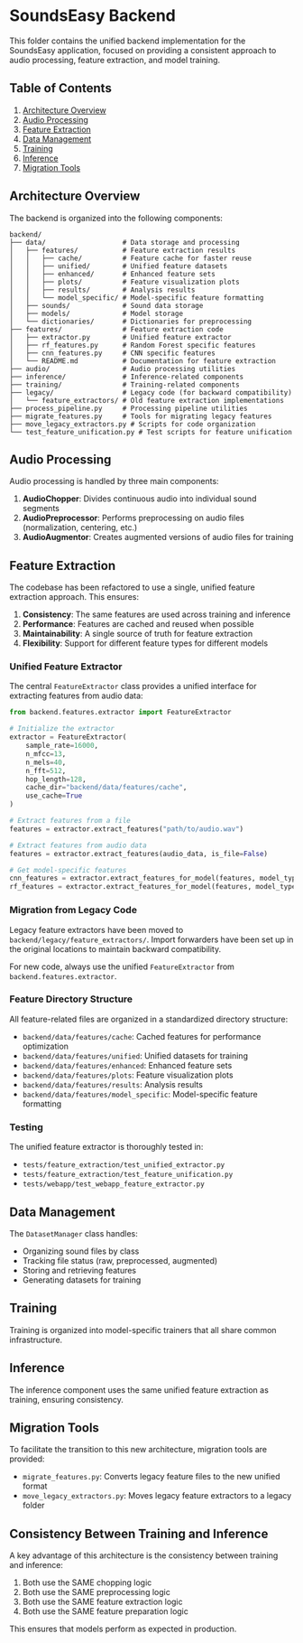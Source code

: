 # SoundsEasy Backend

This folder contains the unified backend implementation for the SoundsEasy application, focused on providing a consistent approach to audio processing, feature extraction, and model training.

## Table of Contents

1. [Architecture Overview](#architecture-overview)
2. [Audio Processing](#audio-processing)
3. [Feature Extraction](#feature-extraction)
4. [Data Management](#data-management)
5. [Training](#training)
6. [Inference](#inference)
7. [Migration Tools](#migration-tools)

## Architecture Overview

The backend is organized into the following components:

```
backend/
├── data/                   # Data storage and processing
│   ├── features/           # Feature extraction results
│   │   ├── cache/          # Feature cache for faster reuse
│   │   ├── unified/        # Unified feature datasets
│   │   ├── enhanced/       # Enhanced feature sets
│   │   ├── plots/          # Feature visualization plots
│   │   ├── results/        # Analysis results
│   │   └── model_specific/ # Model-specific feature formatting
│   ├── sounds/             # Sound data storage
│   ├── models/             # Model storage
│   └── dictionaries/       # Dictionaries for preprocessing
├── features/               # Feature extraction code
│   ├── extractor.py        # Unified feature extractor
│   ├── rf_features.py      # Random Forest specific features
│   ├── cnn_features.py     # CNN specific features
│   └── README.md           # Documentation for feature extraction
├── audio/                  # Audio processing utilities
├── inference/              # Inference-related components
├── training/               # Training-related components
├── legacy/                 # Legacy code (for backward compatibility)
│   └── feature_extractors/ # Old feature extraction implementations
├── process_pipeline.py     # Processing pipeline utilities
├── migrate_features.py     # Tools for migrating legacy features
├── move_legacy_extractors.py # Scripts for code organization
└── test_feature_unification.py # Test scripts for feature unification
```

## Audio Processing

Audio processing is handled by three main components:

1. **AudioChopper**: Divides continuous audio into individual sound segments
2. **AudioPreprocessor**: Performs preprocessing on audio files (normalization, centering, etc.)
3. **AudioAugmentor**: Creates augmented versions of audio files for training

## Feature Extraction

The codebase has been refactored to use a single, unified feature extraction approach. This ensures:

1. **Consistency**: The same features are used across training and inference
2. **Performance**: Features are cached and reused when possible
3. **Maintainability**: A single source of truth for feature extraction
4. **Flexibility**: Support for different feature types for different models

### Unified Feature Extractor

The central `FeatureExtractor` class provides a unified interface for extracting features from audio data:

```python
from backend.features.extractor import FeatureExtractor

# Initialize the extractor
extractor = FeatureExtractor(
    sample_rate=16000,
    n_mfcc=13,
    n_mels=40,
    n_fft=512,
    hop_length=128,
    cache_dir="backend/data/features/cache",
    use_cache=True
)

# Extract features from a file
features = extractor.extract_features("path/to/audio.wav")

# Extract features from audio data
features = extractor.extract_features(audio_data, is_file=False)

# Get model-specific features
cnn_features = extractor.extract_features_for_model(features, model_type='cnn')
rf_features = extractor.extract_features_for_model(features, model_type='rf')
```

### Migration from Legacy Code

Legacy feature extractors have been moved to `backend/legacy/feature_extractors/`. Import forwarders have been set up in the original locations to maintain backward compatibility.

For new code, always use the unified `FeatureExtractor` from `backend.features.extractor`.

### Feature Directory Structure

All feature-related files are organized in a standardized directory structure:

- `backend/data/features/cache`: Cached features for performance optimization
- `backend/data/features/unified`: Unified datasets for training
- `backend/data/features/enhanced`: Enhanced feature sets
- `backend/data/features/plots`: Feature visualization plots
- `backend/data/features/results`: Analysis results
- `backend/data/features/model_specific`: Model-specific feature formatting

### Testing

The unified feature extractor is thoroughly tested in:
- `tests/feature_extraction/test_unified_extractor.py`
- `tests/feature_extraction/test_feature_unification.py`
- `tests/webapp/test_webapp_feature_extractor.py`

## Data Management

The `DatasetManager` class handles:

- Organizing sound files by class
- Tracking file status (raw, preprocessed, augmented)
- Storing and retrieving features
- Generating datasets for training

## Training

Training is organized into model-specific trainers that all share common infrastructure.

## Inference

The inference component uses the same unified feature extraction as training, ensuring consistency.

## Migration Tools

To facilitate the transition to this new architecture, migration tools are provided:

- `migrate_features.py`: Converts legacy feature files to the new unified format
- `move_legacy_extractors.py`: Moves legacy feature extractors to a legacy folder

## Consistency Between Training and Inference

A key advantage of this architecture is the consistency between training and inference:

1. Both use the SAME chopping logic
2. Both use the SAME preprocessing logic
3. Both use the SAME feature extraction logic
4. Both use the SAME feature preparation logic

This ensures that models perform as expected in production. 